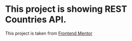 # This project is showing REST Countries API.
This project is taken from [Frontend Mentor](https://www.frontendmentor.io/challenges/rest-countries-api-with-color-theme-switcher-5cacc469fec04111f7b848ca) 